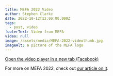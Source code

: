 ```yaml
---
title: MEFA 2022 Video
author: Stephen Clarke
date: 2022-10-12T12:00:00.000Z
tags:
  - post, video
footerText: Video from MEFA
video: null
image: /assets/media/MEFA-2022-videothumb.jpg
imageAlt: a picture of the MEFA logo
---
```

<a href="https://fb.watch/g5LKywr7-x/" target="_blank">Open the video player in a new tab (Facebook)</a>

For more on MEFA 2022, check out <a href="/posts/articles/2022-10-12-MEFA-2022">our article on it</a>.
